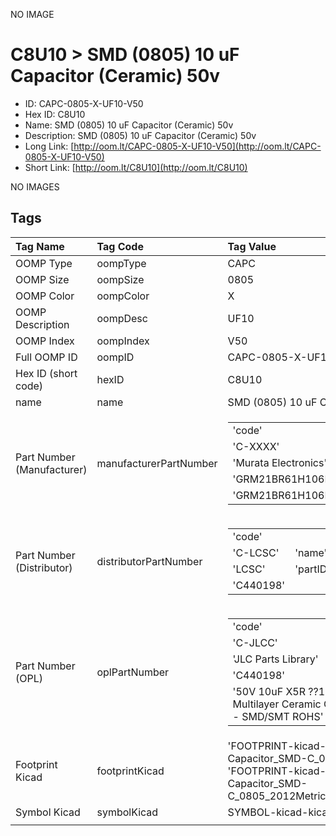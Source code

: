 


  
NO IMAGE  
# C8U10 > SMD (0805) 10 uF Capacitor (Ceramic) 50v

- ID: CAPC-0805-X-UF10-V50
- Hex ID: C8U10
- Name: SMD (0805) 10 uF Capacitor (Ceramic) 50v
- Description: SMD (0805) 10 uF Capacitor (Ceramic) 50v
- Long Link: [http://oom.lt/CAPC-0805-X-UF10-V50](http://oom.lt/CAPC-0805-X-UF10-V50)
- Short Link: [http://oom.lt/C8U10](http://oom.lt/C8U10)
  
NO IMAGES  
## Tags
  

|Tag Name|Tag Code|Tag Value|
| :--- | :--- | :--- |
|OOMP Type|oompType|CAPC|
|OOMP Size|oompSize|0805|
|OOMP Color|oompColor|X|
|OOMP Description|oompDesc|UF10|
|OOMP Index|oompIndex|V50|
|Full OOMP ID|oompID|CAPC-0805-X-UF10-V50|
|Hex ID (short code)|hexID|C8U10|
|name|name|SMD (0805) 10 uF Capacitor (Ceramic) 50v|
|Part Number (Manufacturer)|manufacturerPartNumber|<table><tr><td>'code'</td></tr><tr><td> 'C-XXXX'</td><td> 'name'</td></tr><tr><td> 'Murata Electronics'</td><td> 'partID'</td></tr><tr><td> 'GRM21BR61H106KE43L'</td><td> 'partName'</td></tr><tr><td> 'GRM21BR61H106KE43L'</td></tr></table>|
|Part Number (Distributor)|distributorPartNumber|<table><tr><td>'code'</td></tr><tr><td> 'C-LCSC'</td><td> 'name'</td></tr><tr><td> 'LCSC'</td><td> 'partID'</td></tr><tr><td> 'C440198'</td></tr></table>|
|Part Number (OPL)|oplPartNumber|<table><tr><td>'code'</td></tr><tr><td> 'C-JLCC'</td><td> 'name'</td></tr><tr><td> 'JLC Parts Library'</td><td> 'partID'</td></tr><tr><td> 'C440198'</td><td> 'partName'</td></tr><tr><td> '50V 10uF X5R ??10% 0805  Multilayer Ceramic Capacitors MLCC - SMD/SMT ROHS'</td></tr></table>|
|Footprint Kicad|footprintKicad|'FOOTPRINT-kicad-kicad-footprints-Capacitor_SMD-C_0805_2012Metric', 'FOOTPRINT-kicad-kicad-footprints-Capacitor_SMD-C_0805_2012Metric_Pad1.18x1.45mm_HandSolder'|
|Symbol Kicad|symbolKicad|SYMBOL-kicad-kicad-symbols-Device-C|
||||
